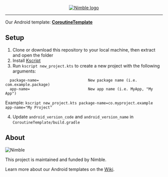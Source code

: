 <p align="center">
  <a href="https://nimblehq.co/">
    <picture>
      <source media="(prefers-color-scheme: dark)" srcset="https://assets.nimblehq.co/logo/dark/logo-dark-text-320.png">
      <img alt="Nimble logo" src="https://assets.nimblehq.co/logo/light/logo-light-text-320.png">
    </picture>    
  </a>
</p>

---

Our Android template: **[CoroutineTemplate](https://github.com/nimblehq/android-templates/tree/develop/CoroutineTemplate)**

## Setup

1. Clone or download this repository to your local machine, then extract and open the folder
2. Install [Kscript](https://github.com/holgerbrandl/kscript#installation)
3. Run `kscript new_project.kts` to create a new project with the following arguments:
  ```   
    package-name=                      New package name (i.e. com.example.package)
    app-name=                          New app name (i.e. MyApp, "My App")
  ```

  Example: `kscript new_project.kts package-name=co.myproject.example app-name="My Project"`

4. Update `android_version_code` and `android_version_name` in `CoroutineTemplate/build.gradle`

## About

![Nimble](https://assets.nimblehq.co/logo/dark/logo-dark-text-160.png)

This project is maintained and funded by Nimble.

Learn more about our Android templates on the [Wiki](https://github.com/nimblehq/android-templates/wiki).
